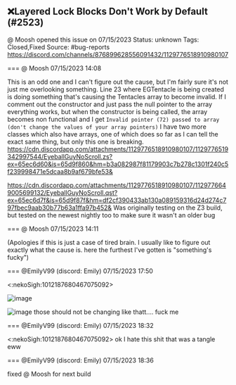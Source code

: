 ## ❌Layered Lock Blocks Don't Work by Default (#2523)
@ Moosh opened this issue on 07/15/2023
Status: unknown
Tags: Closed,Fixed
Source: #bug-reports https://discord.com/channels/876899628556091432/1129776518910980107


=== @ Moosh 07/15/2023 14:08

This is an odd one and I can't figure out the cause, but I'm fairly sure it's not just me overlooking something. Line 23 where EGTentacle is being created is doing something that's causing the Tentacles array to become invalid. If I comment out the constructor and just pass the null pointer to the array everything works, but when the constructor is being called, the array becomes non functional and I get 
```Invalid pointer (72) passed to array (don't change the values of your array pointers)```
I have two more classes which also have arrays, one of which does so far as I can tell the exact same thing, but only this one is breaking.
https://cdn.discordapp.com/attachments/1129776518910980107/1129776519342997544/EyeballGuyNoScroll.zs?ex=65ec6d60&is=65d9f860&hm=b3a082987f81179903c7b278c1301f240c5f239998471e5dcaa8b9af679bfe53&

https://cdn.discordapp.com/attachments/1129776518910980107/1129776649005699132/EyeballGuyNoScroll.qst?ex=65ec6d7f&is=65d9f87f&hm=df2cf390433ab130a089159316d24d274c797fbec9aab30b77b63a1ffa97b452&
Was originally testing on the Z3 build, but tested on the newest nightly too to make sure it wasn't an older bug

=== @ Moosh 07/15/2023 14:11

(Apologies if this is just a case of tired brain. I usually like to figure out exactly what the cause is. here the furthest I've gotten is "something's fucky")

=== @EmilyV99 (discord: Emily) 07/15/2023 17:50

<:nekoSigh:1012187680467075092>

![image](https://cdn.discordapp.com/attachments/1129776518910980107/1129832398360678472/image.png?ex=65eca16b&is=65da2c6b&hm=e2992c9251255fed6b80e2ddcdc6fcfd3d3bc57713ee70c47e120b6b64061374&)

![image](https://cdn.discordapp.com/attachments/1129776518910980107/1129832449736716328/image.png?ex=65eca177&is=65da2c77&hm=2d50980c413b7ec878c6bf4097cef38f96a65fa40292d28ef9f0990ca21ab4cb&)
those should not be changing like thatt.... fuck me

=== @EmilyV99 (discord: Emily) 07/15/2023 18:32

<:nekoSigh:1012187680467075092> ok I hate this shit
that was a tangle eww

=== @EmilyV99 (discord: Emily) 07/15/2023 18:36

fixed @ Moosh for next build
